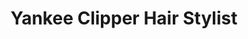 ---
title: "Yankee Clipper Hair Stylist"
url: /chardon/yankee-clipper-hair-stylist/
shop: Friseur
---